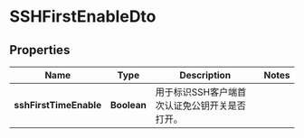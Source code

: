 
# SSHFirstEnableDto

## Properties
Name | Type | Description | Notes
------------ | ------------- | ------------- | -------------
**sshFirstTimeEnable** | **Boolean** | 用于标识SSH客户端首次认证免公钥开关是否打开。 | 



